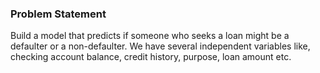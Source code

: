 ### Problem Statement

Build a model that predicts if someone who seeks a loan might be a defaulter or a non-defaulter. We have several independent variables like, checking account balance, credit history, purpose, loan amount etc.
